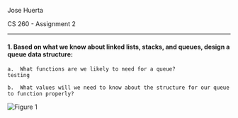 Jose Huerta 

CS 260 -
Assignment 2

---
#### 1.  Based on what we know about linked lists, stacks, and queues, design a queue data structure:
    a.  What functions are we likely to need for a queue?
    testing
    
    b.  What values will we need to know about the structure for our queue to function properly?


![Figure 1][figure1]

[figure1]:(https://github.com/thejosehuerta/cs260/blob/main/assignment2/images/Jellybean%20LP%20Cover.jpg?raw=true)

